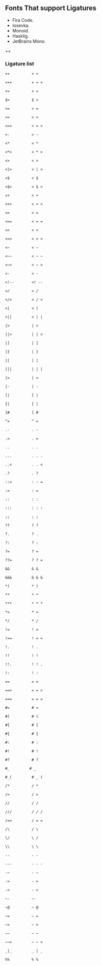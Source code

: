 ## Fonts That support Ligatures
- Fira Code.
- Iosevka.
- Monoid.
- Hasklig.
- JetBrains Mono.

++

### Ligature list

    ++          + +

    +++         + + +

    +>          + >

    $>          $ >

    >=          > =

    >>          > >

    >>>         > > >

    >-          > -

    <*          < *

    <*>         < * >

    <>          < >

    <|>         < | >

    <$          < $

    <$>         < $ >

    <+          < +

    <+>         < + >

    <=          < =

    <==         < = =

    <<          < <

    <<<         < < <

    <~          < ~

    <~~         < ~ ~

    <~>         < ~ >

    <-          < -

    <!--        <! --

    </          < /

    </>         < / >

    <|          < |

    <||         < | |

    |>          | >

    ||>         | | >

    |]          | ]

    |}          | }

    ||          | |

    |||         | | |

    |=          | =

    |-          | -

    [|          [ |

    {|          { |

    ]#          ] #

    ^=          ^ =

    .-          . -

    .=          . =

    ..          . .

    ...         . . .

    ..<         . . <

    .?          . ?

    ::=         : : =

    :=          : =

    ::          : :

    :::         : : :

    ;;          ; ;

    ??          ? ?

    ?.          ? .

    ?:          ? :

    ?=          ? =

    ??=         ? ? =

    &&          & &

    &&&         & & &

    *)          * )

    **          * *

    ***         * * *

    *>          * >

    */          * /

    !=          ! =

    !==         ! = =

    !.          ! .

    !!          ! !

    !!.         ! ! .

    !:          ! :

    ==          = =

    ==>         = = >

    ===         = = =

    #=          # =

    #(          # (

    #[          # [

    #{          # {

    #:          # :

    #!          # !

    #?          # ?

    #_         # _

    #_(         # _ (

    /*          / *

    />          / >

    //          / /

    ///         / / /

    /==         / = =

    /\          / \

    \/          \ /

    \\          \ \

    --          - -

    ---         - - -

    -~          - ~

    ->          - >

    -<          - <

    ~-          ~-

    ~@          ~ @

    ~=          ~ =

    ~>          ~ >

    ~~          ~ ~

    ~~>         ~ ~ >

    _|_         _ | _

    %%          % %
